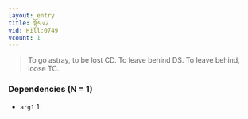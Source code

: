 ```yaml
---
layout: entry
title: སྟོར་√2
vid: Hill:0749
vcount: 1
---
```

> To go astray, to be lost CD\. To leave behind DS\. To leave behind, loose TC\.


### Dependencies (N = 1)
* `arg1` 1
